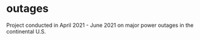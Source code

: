# outages
Project conducted in April 2021 - June 2021 on major power outages in the continental U.S.
